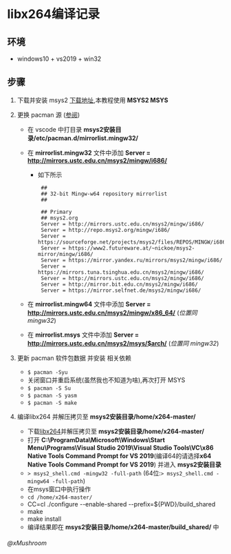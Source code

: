 # libx264编译记录

## 环境
+ windows10 + vs2019 + win32
  
## 步骤
1. 下载并安装 msys2 [下载地址](https://www.msys2.org/),本教程使用 **MSYS2 MSYS**
   
2. 更换 pacman 源 ([参阅](https://lug.ustc.edu.cn/wiki/mirrors/help/msys2))
   + 在 vscode 中打目录 **msys2安装目录/etc/pacman.d/mirrorlist.mingw32/**
  
   + 在 **mirrorlist.mingw32** 文件中添加 **Server = http://mirrors.ustc.edu.cn/msys2/mingw/i686/**
     + 如下所示
       ```
        ##
        ## 32-bit Mingw-w64 repository mirrorlist
        ##

        ## Primary
        ## msys2.org
        Server = http://mirrors.ustc.edu.cn/msys2/mingw/i686/
        Server = http://repo.msys2.org/mingw/i686/
        Server = https://sourceforge.net/projects/msys2/files/REPOS/MINGW/i686/
        Server = https://www2.futureware.at/~nickoe/msys2-mirror/mingw/i686/
        Server = https://mirror.yandex.ru/mirrors/msys2/mingw/i686/
        Server = https://mirrors.tuna.tsinghua.edu.cn/msys2/mingw/i686/
        Server = http://mirrors.ustc.edu.cn/msys2/mingw/i686/
        Server = http://mirror.bit.edu.cn/msys2/mingw/i686/
        Server = https://mirror.selfnet.de/msys2/mingw/i686/
       ```
   + 在 **mirrorlist.mingw64** 文件中添加 **Server = http://mirrors.ustc.edu.cn/msys2/mingw/x86_64/** (*位置同 mingw32*)

   + 在 **mirrorlist.msys** 文件中添加 **Server = http://mirrors.ustc.edu.cn/msys2/msys/$arch/** (*位置同 mingw32*)
   
3. 更新 pacman 软件包数据 并安装 相关依赖
   + `$ pacman -Syu`
   + 关闭窗口并重启系统(虽然我也不知道为啥),再次打开 MSYS
   + `$ pacman -S Su`
   + `$ pacman -S yasm`
   + `$ pacman -S make`
  
4. 编译libx264 并解压拷贝至 **msys2安装目录/home/x264-master/**
   + 下载[libx264](https://www.videolan.org/developers/x264.html)并解压拷贝至 **msys2安装目录/home/x264-master/**
   + 打开 **C:\\ProgramData\\Microsoft\\Windows\\Start Menu\\Programs\\Visual Studio 2019\\Visual Studio Tools\\VC\\x86 Native Tools Command Prompt for VS 2019**(编译64的请选择**x64 Native Tools Command Prompt for VS 2019**) 并进入 **msys2安装目录**
   + `> msys2_shell.cmd -mingw32 -full-path` (64位:`> msys2_shell.cmd -mingw64 -full-path`)
   + 在msys窗口中执行操作
   + `cd /home/x264-master/`
   + CC=cl ./configure --enable-shared --prefix=${PWD}/build_shared
   + make
   + make install
   + 编译结果即在 **msys2安装目录/home/x264-master/build_shared/** 中
  
###### @xMushroom